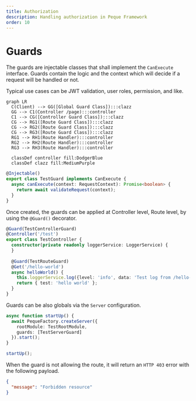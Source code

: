 ```yaml
---
title: Authorization
description: Handling authorization in Peque Framework
order: 10
---
```


# Guards

The guards are injectable classes that shall implement the `CanExecute` interface.
Guards contain the logic and the context which will decide if a request will be handled or not.

Typical use cases can be JWT validation, user roles, permission, and like.

```mermaid
graph LR
  C(Client) --> GG([Global Guard Class]):::clazz
  GG --> C1(Controller /page):::controller
  C1 --> CG([Controller Guard Class]):::clazz
  CG --> RG1([Route Guard Class]):::clazz
  CG --> RG2([Route Guard Class]):::clazz
  CG --> RG3([Route Guard Class]):::clazz
  RG1 --> RH1(Route Handler):::controller
  RG2 --> RH2(Route Handler):::controller
  RG3 --> RH3(Route Handler):::controller
  
  classDef controller fill:DodgerBlue
  classDef clazz fill:MediumPurple
```

```typescript
@Injectable()
export class TestGuard implements CanExecute {
  async canExecute(context: RequestContext): Promise<boolean> {
    return await validateRequest(context);
  }
}
```

Once created, the guards can be applied at Controller level, Route level, by using the `@Guard()` decorator.

```typescript
@Guard(TestControllerGuard)
@Controller('/test')
export class TestController {
  constructor(private readonly loggerService: LoggerService) {
  }
  
  @Guard(TestRouteGuard)
  @Get('/hello-world')
  async helloWorld() {
    this.loggerService.log({level: 'info', data: 'Test log from /hello-world'});
    return { test: 'hello world' };
  }
}
```

Guards can be also globals via the `Server` configuration.

```typescript
async function startUp() {
  await PequeFactory.createServer({
    rootModule: TestRootModule,
    guards: [TestServerGuard]
  }).start();
}

startUp();
```

When the guard is not allowing the route, it will return an `HTTP 403` error with the following payload.

```json
{
  "message": "Forbidden resource"
}
```
